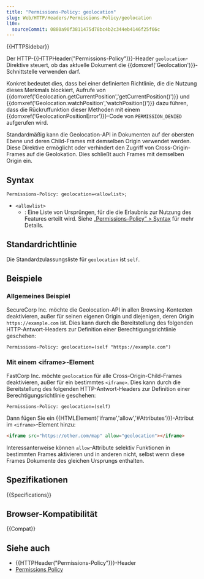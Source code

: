 ```yaml
---
title: "Permissions-Policy: geolocation"
slug: Web/HTTP/Headers/Permissions-Policy/geolocation
l10n:
  sourceCommit: 0880a90f3811475d78bc4b2c344eb4146f25f66c
---
```


{{HTTPSidebar}}

Der HTTP-{{HTTPHeader("Permissions-Policy")}}-Header
`geolocation`-Direktive steuert, ob das aktuelle Dokument die
{{domxref('Geolocation')}}-Schnittstelle verwenden darf.

Konkret bedeutet dies, dass bei einer definierten Richtlinie, die die Nutzung dieses Merkmals blockiert, Aufrufe von
{{domxref('Geolocation.getCurrentPosition','getCurrentPosition()')}} und
{{domxref('Geolocation.watchPosition','watchPosition()')}} dazu führen, dass die Rückruffunktion dieser Methoden mit einem {{domxref('GeolocationPositionError')}}-Code von
`PERMISSION_DENIED` aufgerufen wird.

Standardmäßig kann die Geolocation-API in Dokumenten auf der obersten Ebene und deren Child-Frames mit demselben Origin verwendet werden. Diese Direktive ermöglicht oder verhindert den Zugriff von Cross-Origin-Frames auf die Geolokation. Dies schließt auch Frames mit demselben Origin ein.

## Syntax

```http
Permissions-Policy: geolocation=<allowlist>;
```

- `<allowlist>`
  - : Eine Liste von Ursprüngen, für die die Erlaubnis zur Nutzung des Features erteilt wird. Siehe [„Permissions-Policy“ > Syntax](/de/docs/Web/HTTP/Headers/Permissions-Policy#syntax) für mehr Details.

## Standardrichtlinie

Die Standardzulassungsliste für `geolocation` ist `self`.

## Beispiele

### Allgemeines Beispiel

SecureCorp Inc. möchte die Geolocation-API in allen Browsing-Kontexten deaktivieren,
außer für seinen eigenen Origin und diejenigen, deren Origin `https://example.com` ist. Dies kann durch die Bereitstellung des folgenden HTTP-Antwort-Headers zur Definition einer Berechtigungsrichtlinie geschehen:

```http
Permissions-Policy: geolocation=(self "https://example.com")
```

### Mit einem \<iframe>-Element

FastCorp Inc. möchte `geolocation` für alle Cross-Origin-Child-Frames deaktivieren, außer für ein bestimmtes `<iframe>`. Dies kann durch die Bereitstellung des folgenden HTTP-Antwort-Headers zur Definition einer Berechtigungsrichtlinie geschehen:

```http
Permissions-Policy: geolocation=(self)
```

Dann fügen Sie ein {{HTMLElement('iframe','allow','#Attributes')}}-Attribut im
`<iframe>`-Element hinzu:

```html
<iframe src="https://other.com/map" allow="geolocation"></iframe>
```

Interessanterweise können `allow`-Attribute selektiv Funktionen in bestimmten Frames aktivieren und in anderen nicht, selbst wenn diese Frames Dokumente des gleichen Ursprungs enthalten.

## Spezifikationen

{{Specifications}}

## Browser-Kompatibilität

{{Compat}}

## Siehe auch

- {{HTTPHeader("Permissions-Policy")}}-Header
- [Permissions Policy](/de/docs/Web/HTTP/Permissions_Policy)
